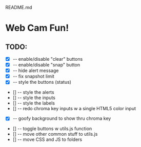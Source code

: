 README.md

# Web Cam Fun!

## TODO:

* [X] -- enable/disable "clear" buttons
* [X] -- enable/disable "snap" button
* [X] -- hide alert message
* [X] -- fix snapshot limit
* [X] -- style the buttons (status)
* [] -- style the alerts
* [] -- style the inputs
* [] -- style the labels
* [] -- redo chroma key inputs w a single HTML5 color input
* [X] -- goofy background to show thru chroma key
* [] -- toggle buttons w utils.js function
* [] -- move other common stuff to utils.js
* [] -- move CSS and JS to folders